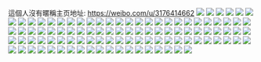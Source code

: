 這個人沒有暱稱主页地址: https://weibo.com/u/3176414662 
![](https://wx4.sinaimg.cn/mw2000/bd543dc6gy1gnh3y79l8uj20yi1pcwos.jpg) 
![](https://wx4.sinaimg.cn/mw2000/bd543dc6ly1gmwne43x1cj20yi15sdll.jpg) 
![](https://wx4.sinaimg.cn/mw2000/bd543dc6gy1gg88a5gblqj22c02c0hdt.jpg) 
![](https://wx4.sinaimg.cn/mw2000/bd543dc6gy1gg88a4f3jpj22c02c0hdt.jpg) 
![](https://wx4.sinaimg.cn/mw2000/bd543dc6gy1gdplt9ku9oj20u00u0q68.jpg) 
![](https://wx4.sinaimg.cn/mw2000/bd543dc6gy1gak03bxsxfj22c02c01kx.jpg) 
![](https://wx4.sinaimg.cn/mw2000/bd543dc6gy1ga94f2wqkhj20qm0r4767.jpg) 
![](https://wx4.sinaimg.cn/mw2000/bd543dc6ly1g9acv2qxawj23402c0kjl.jpg) 
![](https://wx4.sinaimg.cn/mw2000/bd543dc6ly1g9acvow5ouj22c02c04qp.jpg) 
![](https://wx4.sinaimg.cn/mw2000/bd543dc6ly1g94n6st2ihj20u00u0jya.jpg) 
![](https://wx4.sinaimg.cn/mw2000/bd543dc6ly1g94n6tbt2nj219l0y7qi6.jpg) 
![](https://wx4.sinaimg.cn/mw2000/bd543dc6gy1g5dapwuqvsj213x0u00yd.jpg) 
![](https://wx4.sinaimg.cn/mw2000/bd543dc6gy1g5dapx6ox1j20u014079z.jpg) 
![](https://wx4.sinaimg.cn/mw2000/bd543dc6gy1g2twatbqsgj21o0280u0x.jpg) 
![](https://wx4.sinaimg.cn/mw2000/bd543dc6gy1g0vqtslsisj22c03407wi.jpg) 
![](https://wx4.sinaimg.cn/mw2000/bd543dc6gy1g0vqtx7wgqj22c03404qq.jpg) 
![](https://wx4.sinaimg.cn/mw2000/bd543dc6gy1g0olyod739j23402c0npd.jpg) 
![](https://wx4.sinaimg.cn/mw2000/bd543dc6gy1g0olylif9uj23402c01kx.jpg) 
![](https://wx4.sinaimg.cn/mw2000/bd543dc6gy1g0d7g5qtd9j22c02c0axq.jpg) 
![](https://wx4.sinaimg.cn/mw2000/bd543dc6gy1g0d7g7pd79j22c0234hdt.jpg) 
![](https://wx4.sinaimg.cn/mw2000/bd543dc6gy1g0d7gk89j7j22c01zxhdt.jpg) 
![](https://wx4.sinaimg.cn/mw2000/bd543dc6gy1fzyyz3zg07j22c0340u11.jpg) 
![](https://wx4.sinaimg.cn/mw2000/bd543dc6gy1fzyz075te6j23402c0qv6.jpg) 
![](https://wx4.sinaimg.cn/mw2000/bd543dc6gy1fzyyz7nhzbj22c0340b2a.jpg) 
![](https://wx4.sinaimg.cn/mw2000/bd543dc6gy1fzyyz9k8atj23402c0tzg.jpg) 
![](https://wx4.sinaimg.cn/mw2000/bd543dc6gy1fzyyzbky9qj23402c01kx.jpg) 
![](https://wx4.sinaimg.cn/mw2000/bd543dc6gy1fzyyzizmpsj23402c01jp.jpg) 
![](https://wx4.sinaimg.cn/mw2000/bd543dc6gy1fzyyzd3hcij23402c0dyg.jpg) 
![](https://wx4.sinaimg.cn/mw2000/bd543dc6gy1fzyyzesq3uj23402c0aut.jpg) 
![](https://wx4.sinaimg.cn/mw2000/bd543dc6gy1fzyyzh8bd2j23402c0qv5.jpg) 
![](https://wx4.sinaimg.cn/mw2000/bd543dc6gy1fztcjkjei6j22c0340e81.jpg) 
![](https://wx4.sinaimg.cn/mw2000/bd543dc6gy1fztcjmy4buj22c0340e81.jpg) 
![](https://wx4.sinaimg.cn/mw2000/bd543dc6gy1fztcjpjswwj22c0340e81.jpg) 
![](https://wx4.sinaimg.cn/mw2000/bd543dc6gy1fztcjqqn7cj21400u0q5y.jpg) 
![](https://wx4.sinaimg.cn/mw2000/bd543dc6gy1fztcjtr9ubj22c03401ky.jpg) 
![](https://wx4.sinaimg.cn/mw2000/bd543dc6gy1fztcke540xj21j02psnpd.jpg) 
![](https://wx4.sinaimg.cn/mw2000/bd543dc6gy1fze485rt7pj20rs33xe84.jpg) 
![](https://wx4.sinaimg.cn/mw2000/bd543dc6gy1fze48d9stej20rs2bcnpf.jpg) 
![](https://wx4.sinaimg.cn/mw2000/bd543dc6gy1fze48oub2uj20rs1s8kjm.jpg) 
![](https://wx4.sinaimg.cn/mw2000/bd543dc6gy1fze49wp2wrj20rs267hdv.jpg) 
![](https://wx4.sinaimg.cn/mw2000/bd543dc6gy1fze4b8tffcj20rs3iknpg.jpg) 
![](https://wx4.sinaimg.cn/mw2000/bd543dc6gy1fze4becdbwj20rs4g64qu.jpg) 
![](https://wx4.sinaimg.cn/mw2000/bd543dc6gy1fze4bhnpxtj21w01w0hdv.jpg) 
![](https://wx4.sinaimg.cn/mw2000/bd543dc6gy1fze4bk5mi8j22c02c0b2a.jpg) 
![](https://wx4.sinaimg.cn/mw2000/bd543dc6gy1fze46ff7qmj21w01w0hdu.jpg) 
![](https://wx4.sinaimg.cn/mw2000/bd543dc6gy1fz7pyyotxzj22yn1o0npd.jpg) 
![](https://wx4.sinaimg.cn/mw2000/bd543dc6gy1fz7pz0zooij22yn1o0npd.jpg) 
![](https://wx4.sinaimg.cn/mw2000/bd543dc6gy1fz7pz3iz2zj22yn1o0qv5.jpg) 
![](https://wx4.sinaimg.cn/mw2000/bd543dc6gy1fz7pz642juj22yn1o0qv5.jpg) 
![](https://wx4.sinaimg.cn/mw2000/bd543dc6gy1fz7pz9spxkj22yn1o0u0x.jpg) 
![](https://wx4.sinaimg.cn/mw2000/bd543dc6gy1fz7pzcu013j22yn1o0qv5.jpg) 
![](https://wx4.sinaimg.cn/mw2000/bd543dc6gy1fz7pywbrkcj22yn1o0hdt.jpg) 
![](https://wx4.sinaimg.cn/mw2000/bd543dc6gy1fz7q0263ivj20yi1pc1l0.jpg) 
![](https://wx4.sinaimg.cn/mw2000/bd543dc6gy1fz7q079mmkj22yn1o0hdt.jpg) 
![](https://wx4.sinaimg.cn/mw2000/bd543dc6gy1fyw935xs8jj20qo0zkjw3.jpg) 
![](https://wx4.sinaimg.cn/mw2000/bd543dc6gy1fyw95zopc6j20qo0zkaf8.jpg) 
![](https://wx4.sinaimg.cn/mw2000/bd543dc6gy1fyh3jeue1rj21o027vqpr.jpg) 
![](https://wx4.sinaimg.cn/mw2000/bd543dc6gy1fyh3jjvacdj23402c04qq.jpg) 
![](https://wx4.sinaimg.cn/mw2000/bd543dc6gy1fxdpi5001xj21hc0zknfw.jpg) 
![](https://wx4.sinaimg.cn/mw2000/bd543dc6gy1fxdpi8xtjzj21hc0zk4h6.jpg) 
![](https://wx4.sinaimg.cn/mw2000/bd543dc6gy1fxdpinl77vj23402c0x6p.jpg) 
![](https://wx4.sinaimg.cn/mw2000/bd543dc6gy1fxdpitdiv0j23402c01kx.jpg) 
![](https://wx4.sinaimg.cn/mw2000/bd543dc6gy1fwm2870hzpj227v1o07wh.jpg) 
![](https://wx4.sinaimg.cn/mw2000/bd543dc6gy1fwbcl8oiqkj215o15oq5y.jpg) 
![](https://wx4.sinaimg.cn/mw2000/bd543dc6gy1fvyxu62rk9j227v1o0kf8.jpg) 
![](https://wx4.sinaimg.cn/mw2000/bd543dc6gy1fvyxu47ruhj227v1o0azc.jpg) 
![](https://wx4.sinaimg.cn/mw2000/bd543dc6gy1fvyxu8hh14j227v1o0noc.jpg) 
![](https://wx4.sinaimg.cn/mw2000/bd543dc6gy1fvyxu99tayj20hs0ekgmb.jpg) 
![](https://wx4.sinaimg.cn/mw2000/bd543dc6gy1fvyxucs3ckj22c02c0qv5.jpg) 
![](https://wx4.sinaimg.cn/mw2000/bd543dc6gy1fvyxu911w9j20gi0f0dg7.jpg) 
![](https://wx4.sinaimg.cn/mw2000/bd543dc6gy1fvv33lb03pj21o027vb29.jpg) 
![](https://wx4.sinaimg.cn/mw2000/bd543dc6gy1ftwyygla2tj21o0280kjl.jpg) 
![](https://wx4.sinaimg.cn/mw2000/bd543dc6gy1ftwyyi70jij22801o0npd.jpg) 
![](https://wx4.sinaimg.cn/mw2000/bd543dc6gy1ftwyyezcioj21o02801ky.jpg) 
![](https://wx4.sinaimg.cn/mw2000/bd543dc6gy1ftdczj5gp5j21sg2dse81.jpg) 
![](https://wx4.sinaimg.cn/mw2000/bd543dc6gy1ftdcznnmyej22c0340kjl.jpg) 
![](https://wx4.sinaimg.cn/mw2000/bd543dc6gy1ftdczqovaoj22ds1sg4p9.jpg) 
![](https://wx4.sinaimg.cn/mw2000/bd543dc6gy1ftdczrekzyj21400u0whh.jpg) 
![](https://wx4.sinaimg.cn/mw2000/bd543dc6gy1ftdczugfd8j23402c0tyk.jpg) 
![](https://wx4.sinaimg.cn/mw2000/bd543dc6gy1ftdd03s7nvj23k02o04qr.jpg) 
![](https://wx4.sinaimg.cn/mw2000/bd543dc6gy1ftdd0d0zkjj23402c0qv7.jpg) 
![](https://wx4.sinaimg.cn/mw2000/bd543dc6gy1ftdczds0ffj23402c01ky.jpg) 
![](https://wx4.sinaimg.cn/mw2000/bd543dc6gy1ftdd0kj8sgj20yi1a0kjl.jpg) 
![](https://wx4.sinaimg.cn/mw2000/bd543dc6gy1ftau947pw7j22ds1sg7wh.jpg) 
![](https://wx4.sinaimg.cn/mw2000/bd543dc6gy1ftauafp5zuj22c03407wl.jpg) 
![](https://wx4.sinaimg.cn/mw2000/bd543dc6gy1fsviwr377nj21hf1z4khe.jpg) 
![](https://wx4.sinaimg.cn/mw2000/bd543dc6gy1fsviwts1qtj21hf1z4nnb.jpg) 
![](https://wx4.sinaimg.cn/mw2000/bd543dc6gy1fsvix11oe6j22c0340e83.jpg) 
![](https://wx4.sinaimg.cn/mw2000/bd543dc6gy1fsvixqvwlrj22c0340qv7.jpg) 
![](https://wx4.sinaimg.cn/mw2000/bd543dc6gy1fsor1mds15j23402c01l1.jpg) 
![](https://wx4.sinaimg.cn/mw2000/bd543dc6gy1fsor1goxcgj22ds1sgkjl.jpg) 
![](https://wx4.sinaimg.cn/mw2000/bd543dc6gy1fsor1pmrw1j22bn2l64qq.jpg) 
![](https://wx4.sinaimg.cn/mw2000/bd543dc6gy1frj3j0dbujj21sg109tn5.jpg) 
![](https://wx4.sinaimg.cn/mw2000/bd543dc6gy1frj3llfuddj20yi1pc4qr.jpg) 
![](https://wx4.sinaimg.cn/mw2000/bd543dc6gy1fqicppce2oj20u0140n50.jpg) 
![](https://wx4.sinaimg.cn/mw2000/bd543dc6gy1fqifd7et5zj20u0140qb6.jpg) 
![](https://wx4.sinaimg.cn/mw2000/bd543dc6gy1fq96klxnvvj20qo0qo45f.jpg) 
![](https://wx4.sinaimg.cn/mw2000/bd543dc6gy1fq96k9yzwkj20qo0zi7eq.jpg) 
![](https://wx4.sinaimg.cn/mw2000/bd543dc6gy1fq96kkkjgij20qo0qotfd.jpg) 
![](https://wx4.sinaimg.cn/mw2000/bd543dc6gy1fpf1xtal5sj22ds1sg1kx.jpg) 
